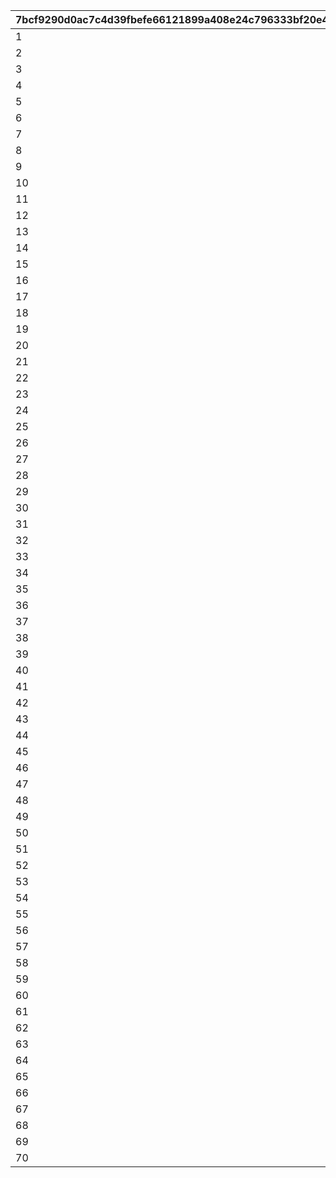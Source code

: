 |7bcf9290d0ac7c4d39fbefe66121899a408e24c796333bf20e43ea02e9702035|8103bdf7231549cf01f48208240615b9b9d428c8f622f1817688fdae0f886ce0|1d5fd8da194feb1754aca6c3d3d0bd6dafe14e16fd06c141e2c3a9aaeaeda42e|b7a2d16d0e22f6bf4fc95483623daaee21093fc719938e4b40c0de85e968ff4a|f9c41f1b50f2bbf8d672197e2d780bacedb8bc6de1d8a0911634c09d6cf0364f|31c919478fa117b00f98e42e84fa92f98c279ce00c065673baf9c3113659f612|a0daf84c133c0e473e684966b0bb9492f957249fb2273ab0ef0f90dbef74c303|57c6a2f763da9ae10ac5b552e129c291491000c96d28afcda7b08afe44ddd5de|cfc4fc5a256afc16cfaaf20c578caf420a5636a87896dfedd03b324ce82f2cbf|
| --- | --- | --- | --- | --- | --- | --- | --- | --- |
|1|0|10000|90001|1|30000|90043|12000|10|
|2|0|10000|90002|2|30000|90047|24000|20|
|3|0|10000|90002|3|30000|90047|24000|20|
|4|0|10000|90002|4|30000|90047|24000|20|
|5|0|10000|90002|5|30000|90047|24000|20|
|6|0|10000|90002|6|30000|90047|24000|20|
|7|0|10000|90002|7|30000|90047|24000|20|
|8|0|10000|90002|8|30000|90047|24000|20|
|9|0|10000|90002|9|30000|90047|24000|20|
|10|0|10000|90002|10|30000|90047|24000|20|
|11|90011|10000|90003|11|30000|90051|48000|40|
|12|90011|10000|90003|12|30000|90051|48000|40|
|13|90011|10000|90003|13|30000|90051|48000|40|
|14|90011|10000|90003|14|30000|90051|48000|40|
|15|90011|10000|90003|15|30000|90051|48000|40|
|16|90011|10000|90003|16|30000|90051|48000|40|
|17|90011|10000|90003|17|30000|90051|48000|40|
|18|90011|10000|90003|18|30000|90051|48000|40|
|19|90011|10000|90003|19|30000|90051|48000|40|
|20|90011|10000|90003|20|30000|90051|48000|40|
|21|90015|10000|90004|21|30000|90055|72000|60|
|22|90015|10000|90004|22|30000|90055|72000|60|
|23|90015|10000|90004|23|30000|90055|72000|60|
|24|90015|10000|90004|24|30000|90055|72000|60|
|25|90015|10000|90004|25|30000|90055|72000|60|
|26|90015|10000|90004|26|30000|90055|72000|60|
|27|90015|10000|90004|27|30000|90055|72000|60|
|28|90015|10000|90004|28|30000|90055|72000|60|
|29|90015|10000|90004|29|30000|90055|72000|60|
|30|90015|10000|90004|30|30000|90055|72000|60|
|31|90015|10000|90005|31|30000|90059|96000|80|
|32|90015|10000|90005|32|30000|90059|96000|80|
|33|90015|10000|90005|33|30000|90059|96000|80|
|34|90015|10000|90005|34|30000|90059|96000|80|
|35|90015|10000|90005|35|30000|90059|96000|80|
|36|90015|10000|90005|36|30000|90059|96000|80|
|37|90015|10000|90005|37|30000|90059|96000|80|
|38|90015|10000|90005|38|30000|90059|96000|80|
|39|90015|10000|90005|39|30000|90059|96000|80|
|40|90015|10000|90005|40|30000|90059|96000|80|
|41|90017|10000|90005|41|30000|90063|144000|120|
|42|90017|10000|90005|42|30000|90063|144000|120|
|43|90017|10000|90005|43|30000|90063|144000|120|
|44|90017|10000|90005|44|30000|90063|144000|120|
|45|90017|10000|90005|45|30000|90063|144000|120|
|46|90017|10000|90005|46|30000|90063|144000|120|
|47|90017|10000|90005|47|30000|90063|144000|120|
|48|90017|10000|90005|48|30000|90063|144000|120|
|49|90017|10000|90005|49|30000|90063|144000|120|
|50|90017|10000|90005|50|30000|90063|144000|120|
|51|90019|10000|90006|51|30000|90067|180000|150|
|52|90019|10000|90006|52|30000|90067|180000|150|
|53|90019|10000|90006|53|30000|90067|180000|150|
|54|90019|10000|90006|54|30000|90067|180000|150|
|55|90019|10000|90006|55|30000|90067|180000|150|
|56|90019|10000|90006|56|30000|90067|180000|150|
|57|90019|10000|90006|57|30000|90067|180000|150|
|58|90019|10000|90006|58|30000|90067|180000|150|
|59|90019|10000|90006|59|30000|90067|180000|150|
|60|90019|10000|90006|60|30000|90067|180000|150|
|61|90021|10000|90007|61|30000|90071|216000|180|
|62|90021|10000|90007|62|30000|90071|216000|180|
|63|90021|10000|90007|63|30000|90071|216000|180|
|64|90021|10000|90007|64|30000|90071|216000|180|
|65|90021|10000|90007|65|30000|90071|216000|180|
|66|90021|10000|90007|66|30000|90071|216000|180|
|67|90021|10000|90007|67|30000|90071|216000|180|
|68|90021|10000|90007|68|30000|90071|216000|180|
|69|90021|10000|90007|69|30000|90071|216000|180|
|70|90021|10000|90007|70|30000|90071|216000|180|